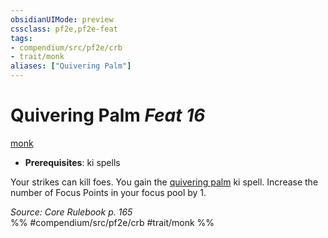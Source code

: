 ```yaml
---
obsidianUIMode: preview
cssclass: pf2e,pf2e-feat
tags:
- compendium/src/pf2e/crb
- trait/monk
aliases: ["Quivering Palm"]
---
```

# Quivering Palm  *Feat 16*  
[monk](Reference/Rules/Traits/monk.md "Monk Class Trait")  

- **Prerequisites**: ki spells

Your strikes can kill foes. You gain the [quivering palm](Reference/Compendium/Spells/quivering-palm.md) ki spell. Increase the number of Focus Points in your focus pool by 1.

*Source: Core Rulebook p. 165*  
%% #compendium/src/pf2e/crb #trait/monk %%